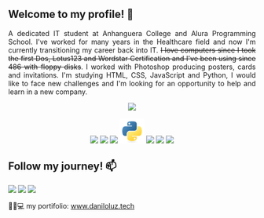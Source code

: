 ## Welcome to my profile! 👋
<div>
<p align="justify">
A dedicated IT student at Anhanguera College and Alura Programming School. I've worked for many years in the Healthcare field and now I'm currently transitioning my career back into IT. <s>I love computers since I took the first Dos, Lotus123 and Wordstar Certification and I've been using since 486 with floppy disks</s>. I worked with Photoshop producing posters, cards and invitations.
I'm studying HTML, CSS, JavaScript and Python, I would like to face new challenges and I'm looking for an opportunity to help and learn in a new company.
</p>
</div>

<p align="center"> <img src="https://github-readme-stats.vercel.app/api?username=daniloluzjr&count_private=true&show_icons=true&theme=radical" /> </p>

<p align="center">
  <img src="https://user-images.githubusercontent.com/25181517/192158954-f88b5814-d510-4564-b285-dff7d6400dad.png" width='50px'/>
  <img src="https://user-images.githubusercontent.com/25181517/183898674-75a4a1b1-f960-4ea9-abcb-637170a00a75.png" width='50px'/>
  <img src="https://user-images.githubusercontent.com/25181517/117447155-6a868a00-af3d-11eb-9cfe-245df15c9f3f.png" width='50px'/>
  <img src="https://raw.githubusercontent.com/devicons/devicon/master/icons/python/python-original.svg" width='50px'/>
  <img src="https://upload.wikimedia.org/wikipedia/commons/thumb/9/91/Dart-logo-icon.svg/111px-Dart-logo-icon.svg.png?20220708094810" width=50px'/>
  <img src="https://storage.googleapis.com/cms-storage-bucket/4fd5520fe28ebf839174.svg"/>                                                
  <img src="https://www.adobe.com/content/dam/cc/tnt/emea/emea0856/photoshop.svg" width='50px'/>
  
</p>

## Follow my journey! 📫

<div> 
  
  <a href="https://instagram.com/professor_luz" target="_blank"><img src="https://img.shields.io/badge/-Instagram-%23E4405F?style=for-the-badge&logo=instagram&logoColor=white" target="_blank"></a>
  <a href = "mailto:danilojun@gmail.com"><img src="https://img.shields.io/badge/-Gmail-%23333?style=for-the-badge&logo=gmail&logoColor=white" target="_blank"></a>
  <a href="https://www.linkedin.com/in/professorluz" target="_blank"><img src="https://img.shields.io/badge/-LinkedIn-%230077B5?style=for-the-badge&logo=linkedin&logoColor=white" target="_blank"></a> 
  
 👨‍💻💻 my portifolio: www.daniloluz.tech
</div>
